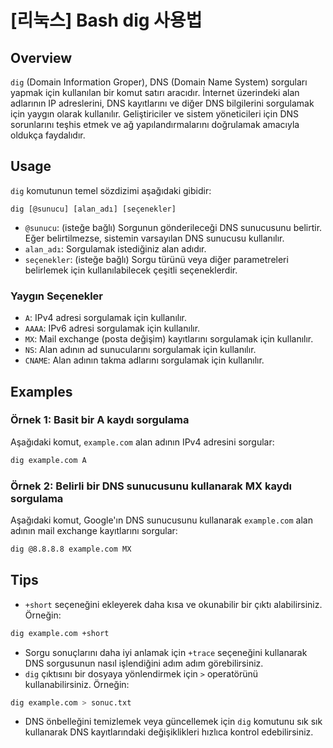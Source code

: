 # [리눅스] Bash dig 사용법

## Overview
`dig` (Domain Information Groper), DNS (Domain Name System) sorguları yapmak için kullanılan bir komut satırı aracıdır. İnternet üzerindeki alan adlarının IP adreslerini, DNS kayıtlarını ve diğer DNS bilgilerini sorgulamak için yaygın olarak kullanılır. Geliştiriciler ve sistem yöneticileri için DNS sorunlarını teşhis etmek ve ağ yapılandırmalarını doğrulamak amacıyla oldukça faydalıdır.

## Usage
`dig` komutunun temel sözdizimi aşağıdaki gibidir:

```
dig [@sunucu] [alan_adı] [seçenekler]
```

- `@sunucu`: (isteğe bağlı) Sorgunun gönderileceği DNS sunucusunu belirtir. Eğer belirtilmezse, sistemin varsayılan DNS sunucusu kullanılır.
- `alan_adı`: Sorgulamak istediğiniz alan adıdır.
- `seçenekler`: (isteğe bağlı) Sorgu türünü veya diğer parametreleri belirlemek için kullanılabilecek çeşitli seçeneklerdir.

### Yaygın Seçenekler
- `A`: IPv4 adresi sorgulamak için kullanılır.
- `AAAA`: IPv6 adresi sorgulamak için kullanılır.
- `MX`: Mail exchange (posta değişim) kayıtlarını sorgulamak için kullanılır.
- `NS`: Alan adının ad sunucularını sorgulamak için kullanılır.
- `CNAME`: Alan adının takma adlarını sorgulamak için kullanılır.

## Examples
### Örnek 1: Basit bir A kaydı sorgulama
Aşağıdaki komut, `example.com` alan adının IPv4 adresini sorgular:

```bash
dig example.com A
```

### Örnek 2: Belirli bir DNS sunucusunu kullanarak MX kaydı sorgulama
Aşağıdaki komut, Google'ın DNS sunucusunu kullanarak `example.com` alan adının mail exchange kayıtlarını sorgular:

```bash
dig @8.8.8.8 example.com MX
```

## Tips
- `+short` seçeneğini ekleyerek daha kısa ve okunabilir bir çıktı alabilirsiniz. Örneğin:

```bash
dig example.com +short
```

- Sorgu sonuçlarını daha iyi anlamak için `+trace` seçeneğini kullanarak DNS sorgusunun nasıl işlendiğini adım adım görebilirsiniz.
- `dig` çıktısını bir dosyaya yönlendirmek için `>` operatörünü kullanabilirsiniz. Örneğin:

```bash
dig example.com > sonuc.txt
```

- DNS önbelleğini temizlemek veya güncellemek için `dig` komutunu sık sık kullanarak DNS kayıtlarındaki değişiklikleri hızlıca kontrol edebilirsiniz.